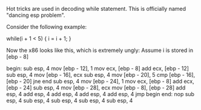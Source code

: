 Hot tricks are used in decoding while statement.
This is officially named "dancing esp problem".

Consider the following example:

while(i + 1 < 5) {
    i = i + 1;
}

Now the x86 looks like this, which is extremely ungly:
Assume i is stored in [ebp - 8]

begin:
    sub esp, 4
    mov [ebp - 12], 1
    mov ecx, [ebp - 8]
    add ecx, [ebp - 12]
    sub esp, 4
    mov [ebp - 16], ecx
    sub esp, 4
    mov [ebp - 20], 5
    cmp [ebp - 16], [ebp - 20]
    jne end
    sub esp, 4
    mov [ebp - 24], 1
    mov ecx, [ebp - 8]
    add ecx, [ebp - 24]
    sub esp, 4
    mov [ebp - 28], ecx
    mov [ebp - 8], [ebp - 28]
    add esp, 4
    add esp, 4
    add esp, 4
    add esp, 4
    add esp, 4
    jmp begin
end:
    nop
    sub esp, 4
    sub esp, 4
    sub esp, 4
    sub esp, 4
    sub esp, 4
